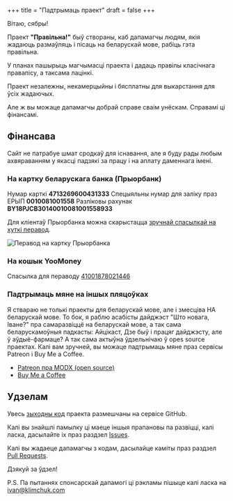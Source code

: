 +++
title = "Падтрымаць праект"
draft = false
+++


Вітаю, сябры!

Праект **"Правільна!"** быў створаны, каб дапамагчы людям, якія жадаюць размаўляць і пісаць на беларускай мове, рабіць гэта правільна.

У планах пашырыць магчымасці праекта і дадаць правілы класічнага правапісу, а таксама лацінкі.

Праект незалежны, некамерцыйны і бясплатны для выкарстання для ўсіх жадаючых.

Але ж вы можаце дапамагчы добрай справе сваім унёскам. Справамі ці фінансамі.


## Фінансава

Сайт не патрабуе шмат сродкаў для існавання, але я буду рады любым ахвяраванням у якасці падзякі за працу і на аплату даменнага імені.

### На картку беларускага банка (Прыорбанк)

Нумар карткі **4713269600431333**
Спецыяльны нумар для заліку праз ЕРЫП **0010081001558**
Разліковы рахунак **BY18PJCB30140010081001558933**

Для кліентаў Прыорбанка можна скарыстацца [зручнай спасылкай на хуткі перавод](https://www.prior.by/web/transferForMe?target=STIBkiUUf0CJt8Z8sAEKvGsb1TN5DQAOGLneT7dUFmPV1mcGlQqkqqiJPtZ4e%2b8q3HaBmRQbuUP0WxIAW44j7gKJBrIstXGARIfm2MqmQ7RqtIs%3d&amount=20&curr=BYN). 

![Перавод на картку Прыорбанка](/priorbank-1333.png)


### На кошык YooMoney

Спасылка для пераводу [41001878021446](https://yoomoney.ru/to/41001878021446/1000)

### Падтрымаць мяне на іншых пляцоўках

Я ствараю не толькі праекты для беларускай мове, але і змесціва НА беларускай мове. То бок, я раблю асабісты дайджэст "Што новага, Іване?" пра самаразвіццё на беларускай мове, а так сама беларускамоўныя падкасты: Айцікаст, Дзе быў і працяг дайджэсту, але ў аўдыё-фармаце? А так сама актыўна ўдзельнічаю ў opes source праектах. Калі вам зручней, вы можаце падтрымаць мяне праз сервісы Patreon і Buy Me a Coffee.

- [Patreon пра MODX (open source)](https://www.patreon.com/ivanklimchuk)
- [Buy Me a Coffee](https://www.buymeacoffee.com/ivanklimchuk)


## Удзелам

Увесь [зыходны код](https://github.com/alroniks/pravilnaby) праекта размешчаны на сервісе GitHub.

Калі вы знайшлі памылку ці маеце іншыя прапановы па развіцці, калі ласка, дасылайте іх праз раздзел [Issues](https://github.com/alroniks/pravilnaby/issues).

Калі вы жадаеце дапамагчы з кодам, дасылайце каміты праз раздзел [Pull Requests](https://github.com/alroniks/pravilnaby/pulls).

Дзякуй за ўдзел!

P.S. Па пытаннях спонсарскай дапамогі ці рэкламы пішыце калі ласка на [ivan@klimchuk.com](mailto:ivan@klimchuk.com)